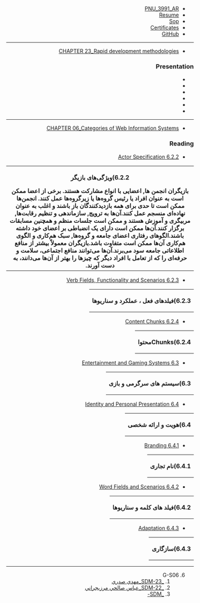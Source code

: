 <div dir="rtl">
  
- [PNU_3991_AR](https://github.com/salehiaccount/PNU_3991_AR)
- [Resume](https://soheilemail.github.io/ )
- [Sop](https://salehiaccount.github.io/Sop/)
- [Certificates]()
- [GitHub](https://github.com/salehiaccount)

------------------
- [CHAPTER 23_Rapid development methodologies]() 

### Presentation

- []()
- []()
- []()
- []()
- []()
- []()

----------------------------------------
- [CHAPTER 06_Categories of Web Information Systems]()

### Reading

- [6.2.2 Actor Specification]()

<table style="width:100%">
  <tr>
  <th >
 <p>6.2.2)ویژگی‌های بازیگر</p>
    بازیگران انجمن ها, اعضایی با انواع مشارکت هستند. برخی از اعضا ممکن است به عنوان افراد یا رئیس گروه‌ها یا زیرگروه‌ها عمل کنند. انجمن‌ها ممکن است تا حدی برای همه بازدیدکنندگان باز باشند و اغلب به عنوان نهاده‌ای منسجم عمل کنند.آن‌ها به ترویج, سازماندهی و تنظیم رقابت‌ها, مربیگری و آموزش هستند و ممکن است جلسات منظم و همچنین مسابقات برگزار کنند.آن‌ها ممکن است دارای یک انضباطی بر اعضای خود داشته باشند.الگوهای رفتاری اعضای جامعه و گروه‌ها, سبک هم‌کاری و الگوی هم‌کاری آن‌ها ممکن است متفاوت باشد.بازیگران معمولاً بیشتر از منافع اطلاعاتی جامعه سود می‌برند.آن‌ها می‌توانند منافع اجتماعی، سلامت و حرفه‌ای را که از تعامل با افراد دیگر که چیزها را بهتر از آن‌ها می‌دانند، به دست آورند.
</th >
  </tr>
   </table>
   
- [6.2.3 Verb Fields, Functionality and Scenarios]()

<table style="width:100%">
  <tr>
  <th >
 <p>6.2.3)فیلدهای فعل ، عملکرد و سناریوها</p>
</th >
  </tr>
   </table>

- [6.2.4 Content Chunks]()

<table style="width:100%">
  <tr>
  <th >
 <p>6.2.4)Chunksمحتوا</p>
</th >
  </tr>
   </table>

- [6.3 Entertainment and Gaming Systems]()

<table style="width:100%">
  <tr>
  <th >
 <p>6.3)سیستم های سرگرمی و بازی</p>
</th >
  </tr>
   </table>

- [6.4 Identity and Personal Presentation]()

<table style="width:100%">
  <tr>
  <th >
 <p>6.4)هویت و ارائه شخصی</p>
</th >
  </tr>
   </table>

- [6.4.1 Branding]()

<table style="width:100%">
  <tr>
  <th >
 <p>6.4.1)نام تجاری</p>
</th >
  </tr>
   </table>

- [6.4.2 Word Fields and Scenarios]()

<table style="width:100%">
  <tr>
  <th >
 <p>6.4.2)فیلد های کلمه و سناریوها </p>
</th >
  </tr>
   </table>

- [6.4.3 Adaptation]()

<table style="width:100%">
  <tr>
  <th >
 <p>6.4.3)سازگاری</p>
</th >
  </tr>
   </table>

-------------------
6. G-S06
    1. [_SDM-23_مهدي صدري](https://github.com/AliRazavi-edu/PNU_3991/tree/master/_MSc/SoftwareDevelopmentMethodologies/1115282_01/23_%D9%85%D9%87%D8%AF%D9%8A%20%D8%B5%D8%AF%D8%B1%D9%8A)    
    1. [_SDM-22_عباس صالحي مرزيجراني](https://github.com/AliRazavi-edu/PNU_3991/tree/master/_MSc/SoftwareDevelopmentMethodologies/1115282_01/22_%D8%B9%D8%A8%D8%A7%D8%B3%20%D8%B5%D8%A7%D9%84%D8%AD%D9%8A%20%D9%85%D8%B1%D8%B2%D9%8A%D8%AC%D8%B1%D8%A7%D9%86%D9%8A)    
    1. [_SDM-]()
</div>
